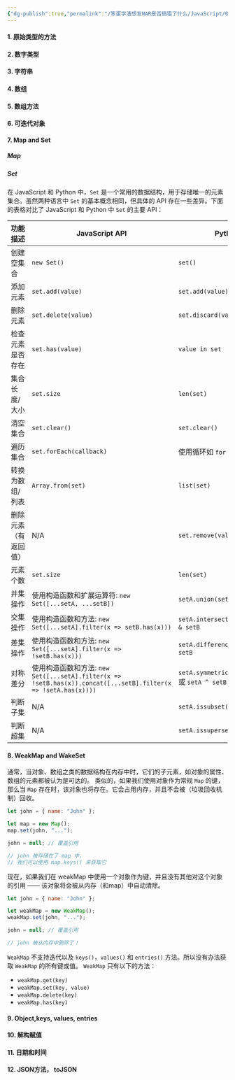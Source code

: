 ```yaml
---
{"dg-publish":true,"permalink":"/笨蛋学渣想发NAR是否搞错了什么/JavaScript/05-Javascript 数据类型/"}
---
```


#### 1. 原始类型的方法


#### 2. 数字类型
#### 3. 字符串
#### 4. 数组
#### 5. 数组方法
#### 6. 可迭代对象
#### 7. Map and Set

##### Map

##### Set
在 JavaScript 和 Python 中，`Set` 是一个常用的数据结构，用于存储唯一的元素集合。虽然两种语言中 `Set` 的基本概念相同，但具体的 API 存在一些差异。下面的表格对比了 JavaScript 和 Python 中 `Set` 的主要 API：

| 功能描述 | JavaScript API | Python API |
| ---- | ---- | ---- |
| 创建空集合 | `new Set()` | `set()` |
| 添加元素 | `set.add(value)` | `set.add(value)` |
| 删除元素 | `set.delete(value)` | `set.discard(value)` |
| 检查元素是否存在 | `set.has(value)` | `value in set` |
| 集合长度/大小 | `set.size` | `len(set)` |
| 清空集合 | `set.clear()` | `set.clear()` |
| 遍历集合 | `set.forEach(callback)` | 使用循环如 `for value in set:` |
| 转换为数组/列表 | `Array.from(set)` | `list(set)` |
| 删除元素（有返回值） | N/A | `set.remove(value)` |
| 元素个数 | `set.size` | `len(set)` |
| 并集操作 | 使用构造函数和扩展运算符: `new Set([...setA, ...setB])` | `setA.union(setB)` 或 `setA \| setB` |
| 交集操作 | 使用构造函数和方法: `new Set([...setA].filter(x => setB.has(x)))` | `setA.intersection(setB)` 或 `setA & setB` |
| 差集操作 | 使用构造函数和方法: `new Set([...setA].filter(x => !setB.has(x)))` | `setA.difference(setB)` 或 `setA - setB` |
| 对称差分 | 使用构造函数和方法: `new Set([...setA].filter(x => !setB.has(x)).concat([...setB].filter(x => !setA.has(x))))` | `setA.symmetric_difference(setB)` 或 `setA ^ setB` |
| 判断子集 | N/A | `setA.issubset(setB)` |
| 判断超集 | N/A | `setA.issuperset(setB)` |

#### 8. WeakMap and WakeSet

通常，当对象、数组之类的数据结构在内存中时，它们的子元素，如对象的属性、数组的元素都被认为是可达的。
类似的，如果我们使用对象作为常规 `Map` 的键，那么当 `Map` 存在时，该对象也将存在。它会占用内存，并且不会被（垃圾回收机制）回收。
``` js
let john = { name: "John" };

let map = new Map();
map.set(john, "...");

john = null; // 覆盖引用

// john 被存储在了 map 中，
// 我们可以使用 map.keys() 来获取它
```

现在，如果我们在 weakMap 中使用一个对象作为键，并且没有其他对这个对象的引用 —— 该对象将会被从内存（和map）中自动清除。
``` js
let john = { name: "John" };

let weakMap = new WeakMap();
weakMap.set(john, "...");

john = null; // 覆盖引用

// john 被从内存中删除了！
```

`WeakMap` 不支持迭代以及 `keys()`，`values()` 和 `entries()` 方法。所以没有办法获取 `WeakMap` 的所有键或值。
`WeakMap` 只有以下的方法：
- `weakMap.get(key)`
- `weakMap.set(key, value)`
- `weakMap.delete(key)`
- `weakMap.has(key)`

#### 9. Object,keys, values, entries

#### 10. 解构赋值

#### 11. 日期和时间

#### 12. JSON方法， toJSON